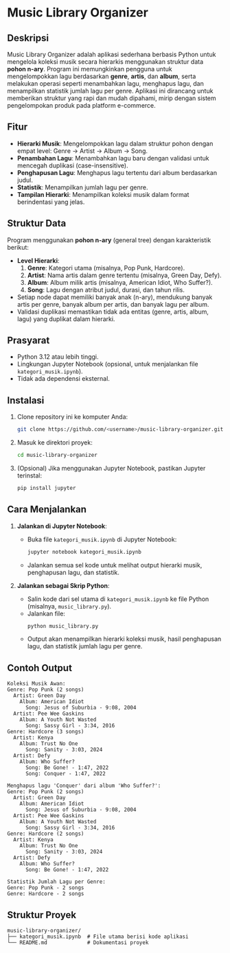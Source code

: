# Music Library Organizer

## Deskripsi
Music Library Organizer adalah aplikasi sederhana berbasis Python untuk mengelola koleksi musik secara hierarkis menggunakan struktur data **pohon n-ary**. Program ini memungkinkan pengguna untuk mengelompokkan lagu berdasarkan **genre**, **artis**, dan **album**, serta melakukan operasi seperti menambahkan lagu, menghapus lagu, dan menampilkan statistik jumlah lagu per genre. Aplikasi ini dirancang untuk memberikan struktur yang rapi dan mudah dipahami, mirip dengan sistem pengelompokan produk pada platform e-commerce.

## Fitur
- **Hierarki Musik**: Mengelompokkan lagu dalam struktur pohon dengan empat level: Genre → Artist → Album → Song.
- **Penambahan Lagu**: Menambahkan lagu baru dengan validasi untuk mencegah duplikasi (case-insensitive).
- **Penghapusan Lagu**: Menghapus lagu tertentu dari album berdasarkan judul.
- **Statistik**: Menampilkan jumlah lagu per genre.
- **Tampilan Hierarki**: Menampilkan koleksi musik dalam format berindentasi yang jelas.

## Struktur Data
Program menggunakan **pohon n-ary** (general tree) dengan karakteristik berikut:
- **Level Hierarki**:
  1. **Genre**: Kategori utama (misalnya, Pop Punk, Hardcore).
  2. **Artist**: Nama artis dalam genre tertentu (misalnya, Green Day, Defy).
  3. **Album**: Album milik artis (misalnya, American Idiot, Who Suffer?).
  4. **Song**: Lagu dengan atribut judul, durasi, dan tahun rilis.
- Setiap node dapat memiliki banyak anak (n-ary), mendukung banyak artis per genre, banyak album per artis, dan banyak lagu per album.
- Validasi duplikasi memastikan tidak ada entitas (genre, artis, album, lagu) yang duplikat dalam hierarki.

## Prasyarat
- Python 3.12 atau lebih tinggi.
- Lingkungan Jupyter Notebook (opsional, untuk menjalankan file `kategori_musik.ipynb`).
- Tidak ada dependensi eksternal.

## Instalasi
1. Clone repository ini ke komputer Anda:
   ```bash
   git clone https://github.com/<username>/music-library-organizer.git
   ```
2. Masuk ke direktori proyek:
   ```bash
   cd music-library-organizer
   ```
3. (Opsional) Jika menggunakan Jupyter Notebook, pastikan Jupyter terinstal:
   ```bash
   pip install jupyter
   ```

## Cara Menjalankan
1. **Jalankan di Jupyter Notebook**:
   - Buka file `kategori_musik.ipynb` di Jupyter Notebook:
     ```bash
     jupyter notebook kategori_musik.ipynb
     ```
   - Jalankan semua sel kode untuk melihat output hierarki musik, penghapusan lagu, dan statistik.

2. **Jalankan sebagai Skrip Python**:
   - Salin kode dari sel utama di `kategori_musik.ipynb` ke file Python (misalnya, `music_library.py`).
   - Jalankan file:
     ```bash
     python music_library.py
     ```
   - Output akan menampilkan hierarki koleksi musik, hasil penghapusan lagu, dan statistik jumlah lagu per genre.

## Contoh Output
```plaintext
Koleksi Musik Awan:
Genre: Pop Punk (2 songs)
  Artist: Green Day
    Album: American Idiot
      Song: Jesus of Suburbia - 9:08, 2004
  Artist: Pee Wee Gaskins
    Album: A Youth Not Wasted
      Song: Sassy Girl - 3:34, 2016
Genre: Hardcore (3 songs)
  Artist: Kenya
    Album: Trust No One
      Song: Sanity - 3:03, 2024
  Artist: Defy
    Album: Who Suffer?
      Song: Be Gone! - 1:47, 2022
      Song: Conquer - 1:47, 2022

Menghapus lagu 'Conquer' dari album 'Who Suffer?':
Genre: Pop Punk (2 songs)
  Artist: Green Day
    Album: American Idiot
      Song: Jesus of Suburbia - 9:08, 2004
  Artist: Pee Wee Gaskins
    Album: A Youth Not Wasted
      Song: Sassy Girl - 3:34, 2016
Genre: Hardcore (2 songs)
  Artist: Kenya
    Album: Trust No One
      Song: Sanity - 3:03, 2024
  Artist: Defy
    Album: Who Suffer?
      Song: Be Gone! - 1:47, 2022

Statistik Jumlah Lagu per Genre:
Genre: Pop Punk - 2 songs
Genre: Hardcore - 2 songs
```

## Struktur Proyek
```
music-library-organizer/
├── kategori_musik.ipynb  # File utama berisi kode aplikasi
└── README.md             # Dokumentasi proyek
